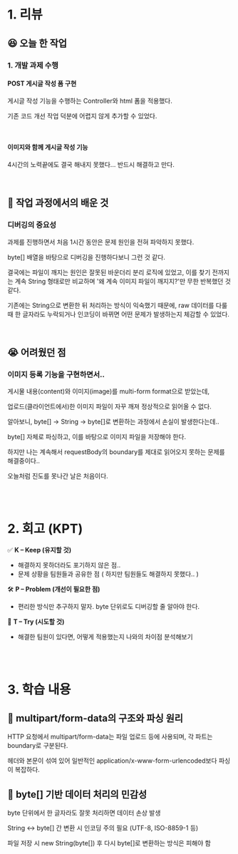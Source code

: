 # 1. 리뷰
## :laughing: 오늘 한 작업
### 1. 개발 과제 수행

#### POST 게시글 작성 폼 구현

게시글 작성 기능을 수행하는 Controller와 html 폼을 적용했다.

기존 코드 개선 작업 덕분에 어렵지 않게 추가할 수 있었다.

<br>

#### 이미지와 함께 게시글 작성 기능

4시간의 노력끝에도 결국 해내지 못했다... 반드시 해결하고 만다.

<br>

## :dizzy: 작업 과정에서의 배운 것

### 디버깅의 중요성

과제를 진행하면서 처음 1시간 동안은 문제 원인을 전혀 파악하지 못했다.

byte[] 배열을 바탕으로 디버깅을 진행하다보니 그런 것 같다.


결국에는 파일이 깨지는 원인은 잘못된 바운더리 분리 로직에 있었고,
이를 찾기 전까지는 계속 String 형태로만 비교하며 '왜 계속 이미지 파일이 깨지지?'만 무한 반복했던 것 같다.

기존에는 String으로 변환한 뒤 처리하는 방식이 익숙했기 때문에,
raw 데이터를 다룰 때 한 글자라도 누락되거나 인코딩이 바뀌면 어떤 문제가 발생하는지 체감할 수 있었다.



<br>


## :sob: 어려웠던 점

### 이미지 등록 기능을 구현하면서..

게시물 내용(content)와 이미지(image)를 multi-form format으로 받았는데,

업로드(클라이언트에서)한 이미지 파일이 자꾸 깨져 정상적으로 읽어올 수 없다.

알아보니, byte[] -> String -> byte[]로 변환하는 과정에서 손실이 발생한다는데..

byte[] 자체로 파싱하고, 이를 바탕으로 이미지 파일을 저장해야 한다.

하지만 나는 계속해서 requestBody의 boundary를 제대로 읽어오지 못하는 문제를 해결중이다..

오늘처럼 진도를 못나간 날은 처음이다.



<br><br>

# 2. 회고 (KPT)

✅ **K – Keep (유지할 것)**

- 해결하지 못하더라도 포기하지 않은 점..
- 문제 상황을 팀원들과 공유한 점 ( 하지만 팀원들도 해결하지 못했다.. )


🛠️ **P – Problem (개선이 필요한 점)**

- 편리한 방식만 추구하지 말자. byte 단위로도 디버깅할 줄 알아야 한다.

🔄 **T – Try (시도할 것)**

- 해결한 팀원이 있다면, 어떻게 적용했는지 나와의 차이점 분석해보기

<br><br>

# 3. 학습 내용

## 📌 multipart/form-data의 구조와 파싱 원리
HTTP 요청에서 multipart/form-data는 파일 업로드 등에 사용되며, 각 파트는 boundary로 구분된다.

헤더와 본문이 섞여 있어 일반적인 application/x-www-form-urlencoded보다 파싱이 복잡하다.

## 📌 byte[] 기반 데이터 처리의 민감성
byte 단위에서 한 글자라도 잘못 처리하면 데이터 손상 발생

String ↔ byte[] 간 변환 시 인코딩 주의 필요 (UTF-8, ISO-8859-1 등)

파일 저장 시 new String(byte[]) 후 다시 byte[]로 변환하는 방식은 피해야 함